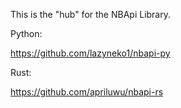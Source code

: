 This is the "hub" for the NBApi Library.

Python:

https://github.com/lazyneko1/nbapi-py

Rust:

https://github.com/apriluwu/nbapi-rs
